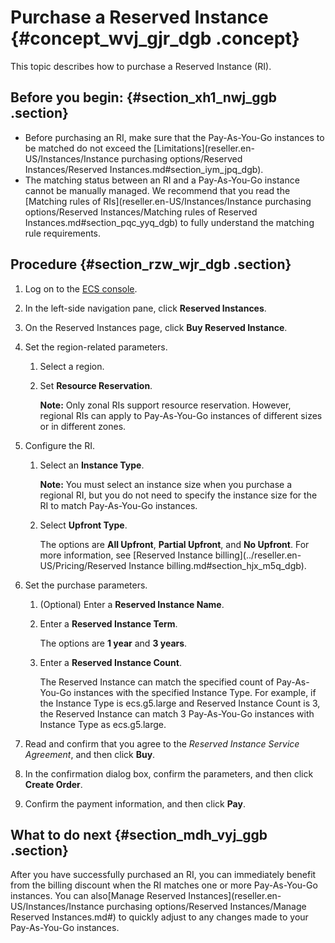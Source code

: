 # Purchase a Reserved Instance {#concept_wvj_gjr_dgb .concept}

This topic describes how to purchase a Reserved Instance \(RI\).

## Before you begin: {#section_xh1_nwj_ggb .section}

-   Before purchasing an RI, make sure that the Pay-As-You-Go instances to be matched do not exceed the [Limitations](reseller.en-US/Instances/Instance purchasing options/Reserved Instances/Reserved Instances.md#section_iym_jpq_dgb).
-   The matching status between an RI and a Pay-As-You-Go instance cannot be manually managed. We recommend that you read the [Matching rules of RIs](reseller.en-US/Instances/Instance purchasing options/Reserved Instances/Matching rules of Reserved Instances.md#section_pqc_yyq_dgb) to fully understand the matching rule requirements.

## Procedure {#section_rzw_wjr_dgb .section}

1.  Log on to the [ECS console](https://partners-intl.console.aliyun.com/#/ecs).
2.  In the left-side navigation pane, click **Reserved Instances**.
3.  On the Reserved Instances page, click **Buy Reserved Instance**.
4.  Set the region-related parameters.
    1.  Select a region.
    2.  Set **Resource Reservation**.

        **Note:** Only zonal RIs support resource reservation. However, regional RIs can apply to Pay-As-You-Go instances of different sizes or in different zones.

5.  Configure the RI.
    1.  Select an **Instance Type**.

        **Note:** You must select an instance size when you purchase a regional RI, but you do not need to specify the instance size for the RI to match Pay-As-You-Go instances.

    2.  Select **Upfront Type**.

        The options are **All Upfront**, **Partial Upfront**, and **No Upfront**. For more information, see [Reserved Instance billing](../reseller.en-US/Pricing/Reserved Instance billing.md#section_hjx_m5q_dgb).

6.  Set the purchase parameters.
    1.  \(Optional\) Enter a **Reserved Instance Name**.
    2.  Enter a **Reserved Instance Term**.

        The options are **1 year** and **3 years**.

    3.  Enter a **Reserved Instance Count**.

        The Reserved Instance can match the specified count of Pay-As-You-Go instances with the specified Instance Type. For example, if the Instance Type is ecs.g5.large and Reserved Instance Count is 3, the Reserved Instance can match 3 Pay-As-You-Go instances with Instance Type as ecs.g5.large.

7.  Read and confirm that you agree to the *Reserved Instance Service Agreement*, and then click **Buy**.
8.  In the confirmation dialog box, confirm the parameters, and then click **Create Order**.
9.  Confirm the payment information, and then click **Pay**.

## What to do next {#section_mdh_vyj_ggb .section}

After you have successfully purchased an RI, you can immediately benefit from the billing discount when the RI matches one or more Pay-As-You-Go instances. You can also[Manage Reserved Instances](reseller.en-US/Instances/Instance purchasing options/Reserved Instances/Manage Reserved Instances.md#) to quickly adjust to any changes made to your Pay-As-You-Go instances.

